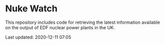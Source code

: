 # Nuke Watch

This repository includes code for retrieving the latest information available on the output of EDF nuclear power plants in the UK.

Last updated: 2020-12-11 07:05